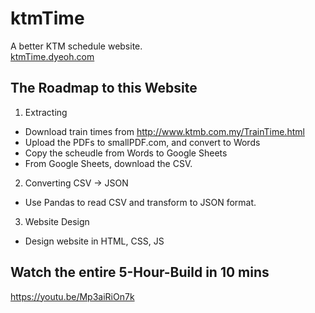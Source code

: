 # ktmTime
A better KTM schedule website.  
[ktmTime.dyeoh.com](https://ktmTime.dyeoh.com)  

## The Roadmap to this Website
1. Extracting
* Download train times from http://www.ktmb.com.my/TrainTime.html
* Upload the PDFs to smallPDF.com, and convert to Words
* Copy the scheudle from Words to Google Sheets
* From Google Sheets, download the CSV.

2. Converting CSV -> JSON
* Use Pandas to read CSV and transform to JSON format.

3. Website Design
* Design website in HTML, CSS, JS

## Watch the entire 5-Hour-Build in 10 mins
<https://youtu.be/Mp3aiRiOn7k>
